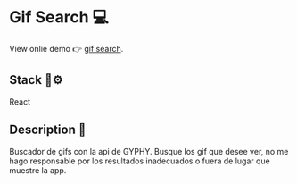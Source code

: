 # Gif Search 💻

View onlie demo 👉 [gif search](https://rodrigomp88.github.io/react-giftexpertapp/).

## Stack 🔩⚙

React

## Description 📜

Buscador de gifs con la api de GYPHY.
Busque los gif que desee ver, no me hago responsable por los resultados inadecuados o fuera de lugar que muestre la app.

